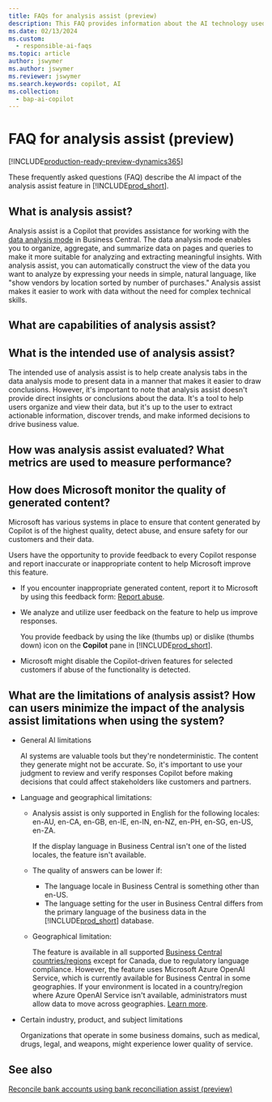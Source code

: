 ```yaml
---
title: FAQs for analysis assist (preview)
description: This FAQ provides information about the AI technology used for analyzing data on pages in Business Central. It includes key considerations and details about how AI is used, how it was tested and evaluated, and any specific limitations.
ms.date: 02/13/2024
ms.custom: 
  - responsible-ai-faqs
ms.topic: article
author: jswymer
ms.author: jswymer
ms.reviewer: jswymer
ms.search.keywords: copilot, AI 
ms.collection:
  - bap-ai-copilot
---
```


# FAQ for analysis assist (preview)

[!INCLUDE[production-ready-preview-dynamics365](includes/production-ready-preview-dynamics365.md)]

These frequently asked questions (FAQ) describe the AI impact of the analysis assist feature in [!INCLUDE[prod_short](includes/prod_short.md)].

## What is analysis assist?

Analysis assist is a Copilot that provides assistance for working with the [data analysis mode](analysis-mode) in Business Central. The data analysis mode enables you to organize, aggregate, and summarize data on pages and queries to make it more suitable for analyzing and extracting meaningful insights. With analysis assist, you can automatically construct the view of the data you want to analyze by expressing your needs in simple, natural language, like "show vendors by location sorted by number of purchases." Analysis assist makes it easier to work with data without the need for complex technical skills.

## What are capabilities of analysis assist?


## What is the intended use of analysis assist?

The intended use of analysis assist is to help create analysis tabs in the data analysis mode to present data in a manner that makes it easier to draw conclusions. However, it's important to note that analysis assist doesn't provide direct insights or conclusions about the data. It's a tool to help users organize and view their data, but it's up to the user to extract actionable information, discover trends, and make informed decisions to drive business value.

## How was analysis assist evaluated? What metrics are used to measure performance?

## How does Microsoft monitor the quality of generated content?

Microsoft has various systems in place to ensure that content generated by Copilot is of the highest quality, detect abuse, and ensure safety for our customers and their data.

Users have the opportunity to provide feedback to every Copilot response and report inaccurate or inappropriate content to help Microsoft improve this feature.

- If you encounter inappropriate generated content, report it to Microsoft by using this feedback form: [Report abuse](https://go.microsoft.com/fwlink/?linkid=2249810).

- We analyze and utilize user feedback on the feature to help us improve responses.

  You provide feedback by using the like (thumbs up) or dislike (thumbs down) icon on the **Copilot** pane in [!INCLUDE[prod_short](includes/prod_short.md)].

- Microsoft might disable the Copilot-driven features for selected customers if abuse of the functionality is detected.

## What are the limitations of analysis assist? How can users minimize the impact of the analysis assist limitations when using the system?

- General AI limitations

  AI systems are valuable tools but they're nondeterministic. The content they generate might not be accurate. So, it's important to use your judgment to review and verify responses Copilot before making decisions that could affect stakeholders like customers and partners.

- Language and geographical limitations:

  - Analysis assist is only supported in English for the following locales: en-AU, en-CA, en-GB, en-IE, en-IN, en-NZ, en-PH, en-SG, en-US, en-ZA.

    If the display language in Business Central isn't one of the listed locales, the feature isn't available.

  - The quality of answers can be lower if:
    - The language locale in Business Central is something other than en-US.
    - The language setting for the user in Business Central differs from the primary language of the business data in the [!INCLUDE[prod_short](includes/prod_short.md)] database.
  
  - Geographical limitation:
  
    The feature is available in all supported [Business Central countries/regions](dynamics365/business-central/dev-itpro/compliance/apptest-countries-and-translations) except for Canada, due to regulatory language compliance. However, the feature uses Microsoft Azure OpenAI Service, which is currently available for Business Central in some geographies. If your environment is located in a country/region where Azure OpenAI Service isn't available, administrators must allow data to move across geographies. [Learn more](dynamics365/business-central/ai-copilot-data-movement).

- Certain industry, product, and subject limitations

  Organizations that operate in some business domains, such as medical, drugs, legal, and weapons, might experience lower quality of service.

## See also

[Reconcile bank accounts using bank reconciliation assist (preview)](analysis-mode.md)
